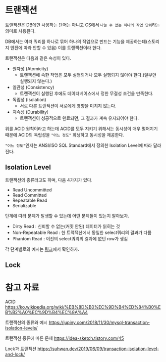 # 트랜잭션
트랜잭션은 DB에만 사용하는 단어는 아니고 CS에서 `나눌 수 없는 하나의 작업 단위`라는 의미로 사용된다.

DB에서는 여러 쿼리를 하나로 묶어 하나의 작업으로 만드는 기능을 제공하는데(스토리지 엔진에 따라 안할 수 있음) 이를 트랜잭션이라 한다.

트랜잭션은 다음과 같은 속성이 있다.
- 원자성 (Atomicity)
    - 트랜잭션에 속한 작업은 모두 실행되거나 모두 실행되지 않아야 한다.(일부만 실행되지 않는다.)
- 일관성 (Consistency)
    - 트랜잭션이 실행된 후에도 데이터베이스에서 정한 무결성 조건을 만족한다.
- 독립성 (Isolation)
    - 서로 다른 트랜잭션이 서로에게 영향을 미치지 않는다.
- 지속성 (Durability)
    - 트랜잭션이 성공적으로 완료되면, 그 결과가 계속 유지되어야 한다.

위를 ACID 원칙이라고 하는데 ACID를 모두 지키기 위해서는 동시성이 매우 떨어지기 때문에 ACID의 독립성을 `"어느 정도"` 희생하고 동시성을 제공한다.

`"어느 정도"`인지는 ANSI/ISO SQL Standard에서 정의한 Isolation Level에 따라 달라진다.

## Isolation Level
트랜잭션의 종류라고도 하며, 다음 4가지가 있다.

- Read Uncommitted
- Read Committed
- Repeatable Read
- Serializable

단계에 따라 문제가 발생할 수 있는데 어떤 문제들이 있는지 알아보자.

- Dirty Read : 신뢰할 수 없는(커밋 안된) 데이터가 읽히는 것
- Non-Repeatable Read : 한 트랙잭션에서 동일한 select쿼리의 결과가 다름
- Phantom Read : 이전의 select쿼리의 결과에 없던 row가 생김

각 단계별로의 예시는 [링크](https://jupiny.com/2018/11/30/mysql-transaction-isolation-levels/)에서 확인하자.

## Lock


# 참고 자료
ACID
https://ko.wikipedia.org/wiki/%EB%8D%B0%EC%9D%B4%ED%84%B0%EB%B2%A0%EC%9D%B4%EC%8A%A4

트랜잭션의 종류와 예시
https://jupiny.com/2018/11/30/mysql-transaction-isolation-levels/

트랜잭션 종류에 따른 문제
https://idea-sketch.tistory.com/45

Lock과 트랜잭션
https://suhwan.dev/2019/06/09/transaction-isolation-level-and-lock/